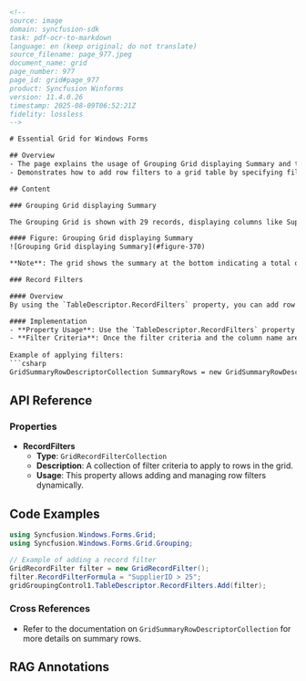 ```html
<!--
source: image
domain: syncfusion-sdk
task: pdf-ocr-to-markdown
language: en (keep original; do not translate)
source_filename: page_977.jpeg
document_name: grid
page_number: 977
page_id: grid#page_977
product: Syncfusion Winforms
version: 11.4.0.26
timestamp: 2025-08-09T06:52:21Z
fidelity: lossless
-->

# Essential Grid for Windows Forms

## Overview
- The page explains the usage of Grouping Grid displaying Summary and the functionality of Record Filters.
- Demonstrates how to add row filters to a grid table by specifying filter criteria.

## Content

### Grouping Grid displaying Summary

The Grouping Grid is shown with 29 records, displaying columns like SupplierID, CompanyName, and ContactName. The summary bar at the bottom highlights the total number of records.

#### Figure: Grouping Grid displaying Summary
![Grouping Grid displaying Summary](#figure-370)

**Note**: The grid shows the summary at the bottom indicating a total of **29 Records**.

### Record Filters

#### Overview
By using the `TableDescriptor.RecordFilters` property, you can add row filters for your grid table. This section explains how to apply and implement record filters.

#### Implementation
- **Property Usage**: Use the `TableDescriptor.RecordFilters` property to add row filters.
- **Filter Criteria**: Once the filter criteria and the column name are specified, the grouping grid will display only the subset of records that satisfy the given criteria.
  
Example of applying filters:
```csharp
GridSummaryRowDescriptorCollection SummaryRows = new GridSummaryRowDescriptorCollection(summaryRows);
```

## API Reference

### Properties
- **RecordFilters**
  - **Type**: `GridRecordFilterCollection`
  - **Description**: A collection of filter criteria to apply to rows in the grid.
  - **Usage**: This property allows adding and managing row filters dynamically.

## Code Examples

```csharp
using Syncfusion.Windows.Forms.Grid;
using Syncfusion.Windows.Forms.Grid.Grouping;

// Example of adding a record filter
GridRecordFilter filter = new GridRecordFilter();
filter.RecordFilterFormula = "SupplierID > 25";
gridGroupingControl1.TableDescriptor.RecordFilters.Add(filter);
```

### Cross References
- Refer to the documentation on `GridSummaryRowDescriptorCollection` for more details on summary rows.

## RAG Annotations
<!-- tags: [grid, grouping-grid, record-filters, summary-view] keywords: [TableDescriptor, RecordFilters, GridSummaryRowDescriptorCollection] -->
```